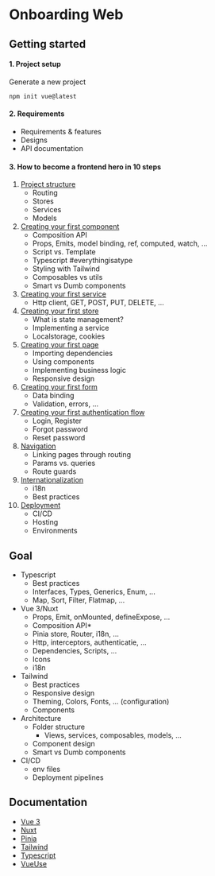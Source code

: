 # Onboarding Web

## Getting started

#### 1. Project setup
Generate a new project

`npm init vue@latest`

#### 2. Requirements
- Requirements & features
- Designs
- API documentation

#### 3. How to become a frontend hero in 10 steps

1. [Project structure](https://github.com/maltsavkiryl/thefrontendbible/blob/main/project-structure.md)
   - Routing
   - Stores
   - Services
   - Models
2. [Creating your first component]()
   - Composition API
   - Props, Emits, model binding, ref, computed, watch, ...
   - Script vs. Template
   - Typescript #everythingisatype
   - Styling with Tailwind
   - Composables vs utils
   - Smart vs Dumb components
3. [Creating your first service]()
   - Http client, GET, POST, PUT, DELETE, ...
4. [Creating your first store]()
   - What is state management?
   - Implementing a service
   - Localstorage, cookies
5. [Creating your first page]()
   - Importing dependencies
   - Using components
   - Implementing business logic
   - Responsive design
6. [Creating your first form]()
   - Data binding
   - Validation, errors, ...
7. [Creating your first authentication flow]()
   - Login, Register
   - Forgot password
   - Reset password
8. [Navigation]()
   - Linking pages through routing
   - Params vs. queries
   - Route guards
9. [Internationalization]()
   - i18n
   - Best practices
10. [Deployment]()
    - CI/CD
    - Hosting
    - Environments

## Goal
- Typescript
  - Best practices
  - Interfaces, Types, Generics, Enum, ...
  - Map, Sort, Filter, Flatmap, ...
- Vue 3/Nuxt
  - Props, Emit, onMounted, defineExpose, ...
  - Composition API*
  - Pinia store, Router, i18n, ...
  - Http, interceptors, authenticatie, ...
  - Dependencies, Scripts, ...
  - Icons
  - i18n
- Tailwind
  - Best practices
  - Responsive design
  - Theming, Colors, Fonts, ... (configuration)
  - Components
- Architecture
  - Folder structure
    - Views, services, composables, models, ...
  - Component design
  - Smart vs Dumb components
- CI/CD
  - env files
  - Deployment pipelines

## Documentation

- [Vue 3](https://v3.vuejs.org/)
- [Nuxt](https://nuxtjs.org/)
- [Pinia](https://pinia.esm.dev/)
- [Tailwind](https://tailwindcss.com/)
- [Typescript](https://www.typescriptlang.org/)
- [VueUse](https://vueuse.org/)
